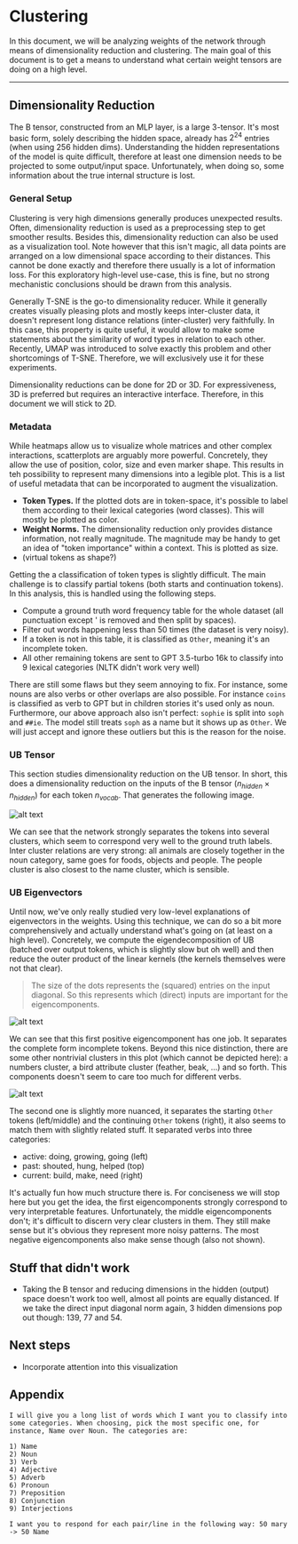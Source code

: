 # Clustering

In this document, we will be analyzing weights of the network through means of dimensionality reduction and clustering. The main goal of this document is to get a means to understand what certain weight tensors are doing on a high level.

---

## Dimensionality Reduction

The B tensor, constructed from an MLP layer, is a large 3-tensor. It's most basic form, solely describing the hidden space, already has $2^24$ entries (when using 256 hidden dims). Understanding the hidden representations of the model is quite difficult, therefore at least one dimension needs to be projected to some output/input space. Unfortunately, when doing so, some information about the true internal structure is lost.

### General Setup

Clustering is very high dimensions generally produces unexpected results. Often, dimensionality reduction is used as a preprocessing step to get smoother results. Besides this, dimensionality reduction can also be used as a visualization tool. Note however that this isn't magic, all data points are arranged on a low dimensional space according to their distances. This cannot be done exactly and therefore there usually is a lot of information loss. For this exploratory high-level use-case, this is fine, but no strong mechanistic conclusions should be drawn from this analysis.

Generally T-SNE is the go-to dimensionality reducer. While it generally creates visually pleasing plots and mostly keeps inter-cluster data, it doesn't represent long distance relations (inter-cluster) very faithfully. In this case, this property is quite useful, it would allow to make some statements about the similarity of word types in relation to each other. Recently, UMAP was introduced to solve exactly this problem and other shortcomings of T-SNE. Therefore, we will exclusively use it for these experiments.

Dimensionality reductions can be done for 2D or 3D. For expressiveness, 3D is preferred but requires an interactive interface. Therefore, in this document we will stick to 2D.

### Metadata

While heatmaps allow us to visualize whole matrices and other complex interactions, scatterplots are arguably more powerful. Concretely, they allow the use of position, color, size and even marker shape. This results in teh possibility to represent many dimensions into a legible plot. This is a list of useful metadata that can be incorporated to augment the visualization.

- **Token Types.** If the plotted dots are in token-space, it's possible to label them according to their lexical categories (word classes). This will mostly be plotted as color.
- **Weight Norms.** The dimensionality reduction only provides distance information, not really magnitude. The magnitude may be handy to get an idea of "token importance" within a context. This is plotted as size.
- (virtual tokens as shape?)

Getting the a classification of token types is slightly difficult. The main challenge is to classify partial tokens (both starts and continuation tokens). In this analysis, this is handled using the following steps.

- Compute a ground truth word frequency table for the whole dataset (all punctuation except ' is removed and then split by spaces).
- Filter out words happening less than 50 times (the dataset is very noisy).
- If a token is not in this table, it is classified as ``Other``, meaning it's an incomplete token.
- All other remaining tokens are sent to GPT 3.5-turbo 16k to classify into 9 lexical categories (NLTK didn't work very well)

There are still some flaws but they seem annoying to fix. For instance, some nouns are also verbs or other overlaps are also possible. For instance ``coins`` is classified as verb to GPT but in children stories it's used only as noun. Furthermore, our above approach also isn't perfect: ``sophie`` is split into ``soph`` and ``##ie``. The model still treats ``soph`` as a name but it shows up as ``Other``. We will just accept and ignore these outliers but this is the reason for the noise.

### UB Tensor

This section studies dimensionality reduction on the UB tensor. In short, this does a dimensionality reduction on the inputs of the B tensor ($n_{hidden} \times n_{hidden}$) for each token $n_{vocab}$. That generates the following image.

![alt text](../images/ub_full.png)

We can see that the network strongly separates the tokens into several clusters, which seem to correspond very well to the ground truth labels. Inter cluster relations are very strong: all animals are closely together in the noun category, same goes for foods, objects and people. The people cluster is also closest to the name cluster, which is sensible.

### UB Eigenvectors

Until now, we've only really studied very low-level explanations of eigenvectors in the weights. Using this technique, we can do so a bit more comprehensively and actually understand what's going on (at least on a high level). Concretely, we compute the eigendecomposition of UB (batched over output tokens, which is slightly slow but oh well) and then reduce the outer product of the linear kernels (the kernels themselves were not that clear).

> The size of the dots represents the (squared) entries on the input diagonal. So this represents which (direct) inputs are important for the eigencomponents.

![alt text](../images/ub_eig0.png)

We can see that this first positive eigencomponent has one job. It separates the complete form incomplete tokens. Beyond this nice distinction, there are some other nontrivial clusters in this plot (which cannot be depicted here): a numbers cluster, a bird attribute cluster (feather, beak, ...) and so forth. This components doesn't seem to care too much for different verbs.

![alt text](../images/ub_eig1.png)

The second one is slightly more nuanced, it separates the starting ``Other`` tokens (left/middle) and the continuing ``Other`` tokens (right), it also seems to match them with slightly related stuff. It separated verbs into three categories:

- active: doing, growing, going (left)
- past: shouted, hung, helped (top)
- current: build, make, need (right)

It's actually fun how much structure there is. For conciseness we will stop here but you get the idea, the first eigencomponents strongly correspond to very interpretable features. Unfortunately, the middle eigencomponents don't; it's difficult to discern very clear clusters in them. They still make sense but it's obvious they represent more noisy patterns. The most negative eigencomponents also make sense though (also not shown).

## Stuff that didn't work

- Taking the B tensor and reducing dimensions in the hidden (output) space doesn't work too well, almost all points are equally distanced. If we take the direct input diagonal norm again, 3 hidden dimensions pop out though: 139, 77 and 54.

## Next steps

- Incorporate attention into this visualization

## Appendix

```
I will give you a long list of words which I want you to classify into some categories. When choosing, pick the most specific one, for instance, Name over Noun. The categories are:

1) Name
2) Noun
3) Verb
4) Adjective
5) Adverb 
6) Pronoun
7) Preposition 
8) Conjunction 
9) Interjections

I want you to respond for each pair/line in the following way: 50 mary -> 50 Name
```
